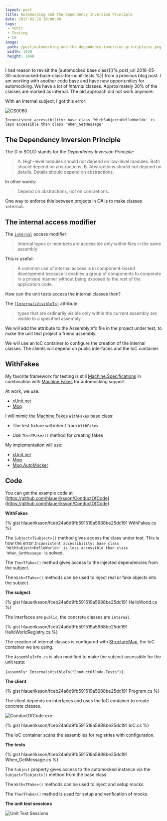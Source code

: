 ```yaml
---
layout: post
title: Automocking and the Dependency Inversion Principle
date: 2017-02-28 20:00:00
tags:
 - xUnit
 - Testing
 - C#
image:
 path: /post/automocking-and-the-dependency-inversion-principle/vs.png
 width: 1920
 height: 1048
---
```


I had reason to revisit the [automocked base class]({% post_url 2016-05-30-automocked-base-class-for-nunit-tests %}) from a previous blog post.
I am working with another code base and have new opportunities for automocking.
We have a lot of *internal* classes.
Approximately 30% of the classes are marked as internal.
The old approach did not work anymore.

With an internal subject, I got this error:

![CS0060](CS0060.png)

`Inconsistent accessibility: base class 'WithSubject<HelloWorld>' is less accessible than class 'When_GetMessage'`

## The Dependency Inversion Principle

The D in SOLID stands for the *Dependency Inversion Principle*:

> A. High-level modules should not depend on low-level modules. Both should depend on abstractions.
> B. Abstractions should not depend on details. Details should depend on abstractions.

In other words:

> Depend on abstractions, not on concretions.

One way to enforce this between projects in C# is to make classes `internal`.

## The internal access modifier

The [`internal`](https://msdn.microsoft.com/en-us/library/7c5ka91b.aspx) access modifier:

> Internal types or members are accessible only within files in the same assembly

This is useful:

> A common use of internal access is in component-based development because it enables a group of components to cooperate in a private manner without being exposed to the rest of the application code.

How can the unit tests access the internal classes then?

The [`[InternalsVisibleTo]`](https://msdn.microsoft.com/en-us/library/system.runtime.compilerservices.internalsvisibletoattribute(v=vs.110).aspx) attribute:

> types that are ordinarily visible only within the current assembly are visible to a specified assembly.

We will add the attribute to the AssemblyInfo file in the project under test, to make the unit test project a friend assembly.

We will use an IoC container to configure the creation of the internal classes.
The clients will depend on public interfaces and the IoC container.

## WithFakes

My favorite framework for testing is still [Machine.Specifications](https://github.com/machine/machine.specifications) in combination with [Machine.Fakes](https://github.com/machine/machine.fakes) for automocking support.

At work, we use:

* [xUnit.net](https://xunit.github.io/)
* [Moq](https://github.com/moq/moq4)

I will mimic the [Machine.Fakes](https://github.com/machine/machine.fakes#withfakes) `WithFakes` base class:

* The test fixture will inherit from `WithFakes`

* Use `The<TFake>()` method for creating fakes

My implementation will use:

* [xUnit.net](https://xunit.github.io/)
* [Moq](https://github.com/moq/moq4)
* [Moq.AutoMocker](https://github.com/tkellogg/Moq.AutoMocker)

## Code

You can get the example code at [https://github.com/hlaueriksson/ConductOfCode](https://github.com/hlaueriksson/ConductOfCode)

**WithFakes**

{% gist hlaueriksson/fceb24a6d9fb591519a5988be25dc191 WithFakes.cs %}

The `Subject<TSubject>()` method gives access the class under test.
This is how the error `Inconsistent accessibility: base class 'WithSubject<HelloWorld>' is less accessible than class 'When_GetMessage'` is solved.

The `The<TFake>()` method gives access to the injected dependencies from the subject.

The `With<TFake>()` methods can be used to inject real or fake objects into the subject.

**The subject**

{% gist hlaueriksson/fceb24a6d9fb591519a5988be25dc191 HelloWorld.cs %}

The interfaces are `public`, the concrete classes are `internal`.

{% gist hlaueriksson/fceb24a6d9fb591519a5988be25dc191 HelloWorldRegistry.cs %}

The creation of internal classes is configured with [StructureMap](https://github.com/structuremap/structuremap), the IoC container we are using.

The `AssemblyInfo.cs` is also modified to make the subject accessible for the unit tests:

 `[assembly: InternalsVisibleTo("ConductOfCode.Tests")]`.

**The client**

{% gist hlaueriksson/fceb24a6d9fb591519a5988be25dc191 Program.cs %}

The client depends on interfaces and uses the IoC container to create concrete classes.

![ConductOfCode.exe](ConductOfCode.exe.png)

{% gist hlaueriksson/fceb24a6d9fb591519a5988be25dc191 IoC.cs %}

The IoC container scans the assemblies for registries with configuration.

**The tests**

{% gist hlaueriksson/fceb24a6d9fb591519a5988be25dc191 When_GetMessage.cs %}

The `Subject` property gives access to the automocked instance via the `Subject<TSubject>()` method from the base class.

The `With<TFake>()` methods can be used to inject and setup mocks.

The `The<TFake>()` method is used for setup and verification of mocks.

**The unit test sessions**

![Unit Test Sessions](unit-test-sessions.png)
